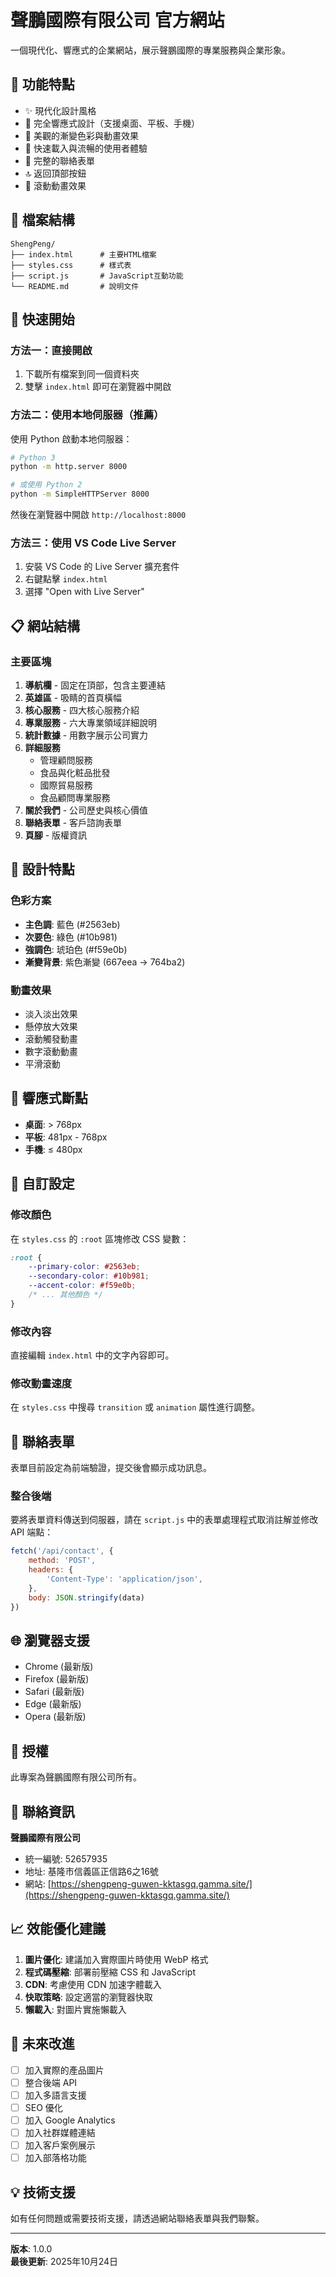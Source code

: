 # 聲鵬國際有限公司 官方網站

一個現代化、響應式的企業網站，展示聲鵬國際的專業服務與企業形象。

## 🌟 功能特點

- ✨ 現代化設計風格
- 📱 完全響應式設計（支援桌面、平板、手機）
- 🎨 美觀的漸變色彩與動畫效果
- 🚀 快速載入與流暢的使用者體驗
- 📝 完整的聯絡表單
- 🔝 返回頂部按鈕
- 💫 滾動動畫效果

## 📂 檔案結構

```
ShengPeng/
├── index.html      # 主要HTML檔案
├── styles.css      # 樣式表
├── script.js       # JavaScript互動功能
└── README.md       # 說明文件
```

## 🚀 快速開始

### 方法一：直接開啟
1. 下載所有檔案到同一個資料夾
2. 雙擊 `index.html` 即可在瀏覽器中開啟

### 方法二：使用本地伺服器（推薦）
使用 Python 啟動本地伺服器：

```bash
# Python 3
python -m http.server 8000

# 或使用 Python 2
python -m SimpleHTTPServer 8000
```

然後在瀏覽器中開啟 `http://localhost:8000`

### 方法三：使用 VS Code Live Server
1. 安裝 VS Code 的 Live Server 擴充套件
2. 右鍵點擊 `index.html`
3. 選擇 "Open with Live Server"

## 📋 網站結構

### 主要區塊

1. **導航欄** - 固定在頂部，包含主要連結
2. **英雄區** - 吸睛的首頁橫幅
3. **核心服務** - 四大核心服務介紹
4. **專業服務** - 六大專業領域詳細說明
5. **統計數據** - 用數字展示公司實力
6. **詳細服務**
   - 管理顧問服務
   - 食品與化粧品批發
   - 國際貿易服務
   - 食品顧問專業服務
7. **關於我們** - 公司歷史與核心價值
8. **聯絡表單** - 客戶諮詢表單
9. **頁腳** - 版權資訊

## 🎨 設計特點

### 色彩方案
- **主色調**: 藍色 (#2563eb)
- **次要色**: 綠色 (#10b981)
- **強調色**: 琥珀色 (#f59e0b)
- **漸變背景**: 紫色漸變 (667eea → 764ba2)

### 動畫效果
- 淡入淡出效果
- 懸停放大效果
- 滾動觸發動畫
- 數字滾動動畫
- 平滑滾動

## 📱 響應式斷點

- **桌面**: > 768px
- **平板**: 481px - 768px
- **手機**: ≤ 480px

## 🔧 自訂設定

### 修改顏色
在 `styles.css` 的 `:root` 區塊修改 CSS 變數：

```css
:root {
    --primary-color: #2563eb;
    --secondary-color: #10b981;
    --accent-color: #f59e0b;
    /* ... 其他顏色 */
}
```

### 修改內容
直接編輯 `index.html` 中的文字內容即可。

### 修改動畫速度
在 `styles.css` 中搜尋 `transition` 或 `animation` 屬性進行調整。

## 📧 聯絡表單

表單目前設定為前端驗證，提交後會顯示成功訊息。

### 整合後端
要將表單資料傳送到伺服器，請在 `script.js` 中的表單處理程式取消註解並修改 API 端點：

```javascript
fetch('/api/contact', {
    method: 'POST',
    headers: {
        'Content-Type': 'application/json',
    },
    body: JSON.stringify(data)
})
```

## 🌐 瀏覽器支援

- Chrome (最新版)
- Firefox (最新版)
- Safari (最新版)
- Edge (最新版)
- Opera (最新版)

## 📝 授權

此專案為聲鵬國際有限公司所有。

## 🤝 聯絡資訊

**聲鵬國際有限公司**
- 統一編號: 52657935
- 地址: 基隆市信義區正信路6之16號
- 網站: [https://shengpeng-guwen-kktasgq.gamma.site/](https://shengpeng-guwen-kktasgq.gamma.site/)

## 📈 效能優化建議

1. **圖片優化**: 建議加入實際圖片時使用 WebP 格式
2. **程式碼壓縮**: 部署前壓縮 CSS 和 JavaScript
3. **CDN**: 考慮使用 CDN 加速字體載入
4. **快取策略**: 設定適當的瀏覽器快取
5. **懶載入**: 對圖片實施懶載入

## 🔮 未來改進

- [ ] 加入實際的產品圖片
- [ ] 整合後端 API
- [ ] 加入多語言支援
- [ ] SEO 優化
- [ ] 加入 Google Analytics
- [ ] 加入社群媒體連結
- [ ] 加入客戶案例展示
- [ ] 加入部落格功能

## 💡 技術支援

如有任何問題或需要技術支援，請透過網站聯絡表單與我們聯繫。

---

**版本**: 1.0.0  
**最後更新**: 2025年10月24日

